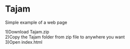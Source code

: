 # Tajam
Simple example of a web page

1)Download Tajam.zip <br>
2)Copy the Tajam folder from zip file to anywhere you want <br>
3)Open index.html 
